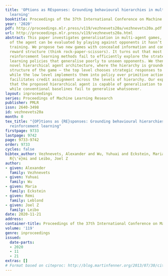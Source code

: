 ```yaml
---
title: 'OPtions as REsponses: Grounding behavioural hierarchies in multi-agent reinforcement
  learning'
booktitle: Proceedings of the 37th International Conference on Machine Learning
year: '2020'
pdf: http://proceedings.mlr.press/v119/vezhnevets20a/vezhnevets20a.pdf
url: http://proceedings.mlr.press/v119/vezhnevets20a.html
abstract: This paper investigates generalisation in multi-agent games, where the generality
  of the agent can be evaluated by playing against opponents it hasn’t seen during
  training. We propose two new games with concealed information and complex, non-transitive
  reward structure (think rock-paper-scissors). It turns out that most current deep
  reinforcement learning methods fail to efficiently explore the strategy space, thus
  learning policies that generalise poorly to unseen opponents. We then propose a
  novel hierarchical agent architecture, where the hierarchy is grounded in the game-theoretic
  structure of the game – the top level chooses strategic responses to opponents,
  while the low level implements them into policy over primitive actions. This grounding
  facilitates credit assignment across the levels of hierarchy. Our experiments show
  that the proposed hierarchical agent is capable of generalisation to unseen opponents,
  while conventional baselines fail to generalise whatsoever.
layout: inproceedings
series: Proceedings of Machine Learning Research
publisher: PMLR
issn: 2640-3498
id: vezhnevets20a
month: 0
tex_title: "{OP}tions as {RE}sponses: Grounding behavioural hierarchies in multi-agent
  reinforcement learning"
firstpage: 9733
lastpage: 9742
page: 9733-9742
order: 9733
cycles: false
bibtex_author: Vezhnevets, Alexander and Wu, Yuhuai and Eckstein, Maria and Leblond,
  R{\'e}mi and Leibo, Joel Z
author:
- given: Alexander
  family: Vezhnevets
- given: Yuhuai
  family: Wu
- given: Maria
  family: Eckstein
- given: Rémi
  family: Leblond
- given: Joel Z
  family: Leibo
date: 2020-11-21
address: 
container-title: Proceedings of the 37th International Conference on Machine Learning
volume: '119'
genre: inproceedings
issued:
  date-parts:
  - 2020
  - 11
  - 21
extras: []
# Format based on citeproc: http://blog.martinfenner.org/2013/07/30/citeproc-yaml-for-bibliographies/
---
```


